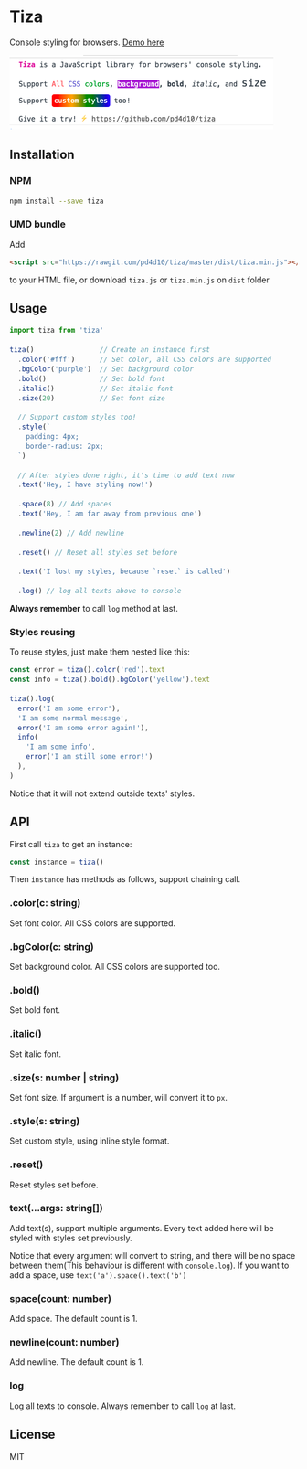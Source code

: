 # Tiza

Console styling for browsers. [Demo here](https://pd4d10.github.io/tiza/)

<img src="assets/demo.png" alt="demo" width="462">

## Installation

### NPM

```sh
npm install --save tiza
```

### UMD bundle

Add

```html
<script src="https://rawgit.com/pd4d10/tiza/master/dist/tiza.min.js"></script>
```

to your HTML file, or download `tiza.js` or `tiza.min.js` on `dist` folder

## Usage

```js
import tiza from 'tiza'

tiza()                // Create an instance first
  .color('#fff')      // Set color, all CSS colors are supported
  .bgColor('purple')  // Set background color
  .bold()             // Set bold font
  .italic()           // Set italic font
  .size(20)           // Set font size

  // Support custom styles too!
  .style(`
    padding: 4px;
    border-radius: 2px;
  `)

  // After styles done right, it's time to add text now
  .text('Hey, I have styling now!')

  .space(8) // Add spaces
  .text('Hey, I am far away from previous one')

  .newline(2) // Add newline

  .reset() // Reset all styles set before

  .text('I lost my styles, because `reset` is called')

  .log() // log all texts above to console
```

**Always remember** to call `log` method at last.

### Styles reusing

To reuse styles, just make them nested like this:

```js
const error = tiza().color('red').text
const info = tiza().bold().bgColor('yellow').text

tiza().log(
  error('I am some error'),
  'I am some normal message',
  error('I am some error again!'),
  info(
    'I am some info',
    error('I am still some error!')
  ),
)
```

Notice that it will not extend outside texts' styles.

## API

First call `tiza` to get an instance:

```js
const instance = tiza()
```

Then `instance` has methods as follows, support chaining call.

### .color(c: string)

Set font color. All CSS colors are supported.

### .bgColor(c: string)

Set background color. All CSS colors are supported too.

### .bold()

Set bold font.

### .italic()

Set italic font.

### .size(s: number | string)

Set font size. If argument is a number, will convert it to `px`.

### .style(s: string)

Set custom style, using inline style format.

### .reset()

Reset styles set before.

### text(...args: string[])

Add text(s), support multiple arguments. Every text added here will be styled with styles set previously.

Notice that every argument will convert to string, and there will be no space between them(This behaviour is different with `console.log`). If you want to add a space, use `text('a').space().text('b')`

### space(count: number)

Add space. The default count is 1.

### newline(count: number)

Add newline. The default count is 1.

### log

Log all texts to console. Always remember to call `log` at last.

## License

MIT
